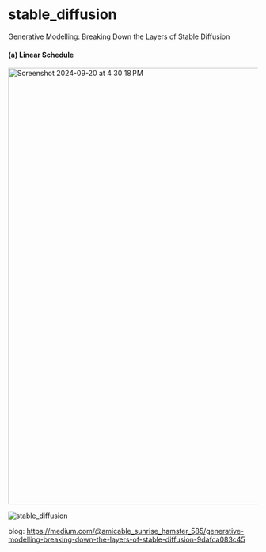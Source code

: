 # stable_diffusion
Generative Modelling: Breaking Down the Layers of Stable Diffusion

#### (a) Linear Schedule
<img width="882" alt="Screenshot 2024-09-20 at 4 30 18 PM" src="https://github.com/user-attachments/assets/dd212a76-1a1d-491e-8917-aac6c7588e78">


![stable_diffusion](https://github.com/user-attachments/assets/904a27f9-f4c6-46c5-9c0a-19cac4e9de4a)

blog: https://medium.com/@amicable_sunrise_hamster_585/generative-modelling-breaking-down-the-layers-of-stable-diffusion-9dafca083c45


